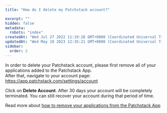 ```yaml
---
title: "How do I delete my Patchstack account?"

excerpt: ""
hidden: false
metadata: 
  robots: "index"
createdAt: "Wed Jul 27 2022 11:19:28 GMT+0000 (Coordinated Universal Time)"
updatedAt: "Wed May 10 2023 12:35:21 GMT+0000 (Coordinated Universal Time)"
sidebar:
  order: 2
---
```

In order to delete your Patchstack account, please first remove all of your applications added to the Patchstack App.  
After that, navigate to your account page: <https://app.patchstack.com/settings/account>

Click on **Delete Account**. After 30 days your account will be completely terminated. You can still recover your account during that period of time.

Read more about [how to remove your applications from the Patchstack App](/patchstack-app/my-apps/removing-a-web-app/)
